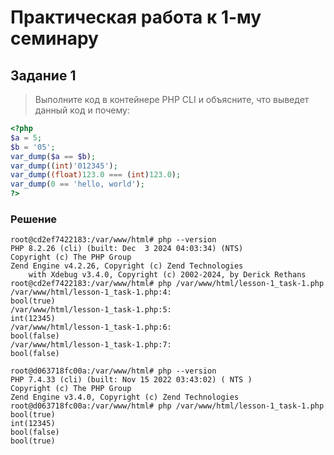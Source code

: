 # Практическая работа к 1-му семинару

## Задание 1

> Выполните код в контейнере PHP CLI и объясните, что выведет данный код и почему:
>
```PHP
<?php
$a = 5;
$b = '05';
var_dump($a == $b);
var_dump((int)'012345');
var_dump((float)123.0 === (int)123.0);
var_dump(0 == 'hello, world');
?>
```

### Решение

```SHELL
root@cd2ef7422183:/var/www/html# php --version
PHP 8.2.26 (cli) (built: Dec  3 2024 04:03:34) (NTS)
Copyright (c) The PHP Group
Zend Engine v4.2.26, Copyright (c) Zend Technologies
    with Xdebug v3.4.0, Copyright (c) 2002-2024, by Derick Rethans
root@cd2ef7422183:/var/www/html# php /var/www/html/lesson-1_task-1.php 
/var/www/html/lesson-1_task-1.php:4:
bool(true)
/var/www/html/lesson-1_task-1.php:5:
int(12345)
/var/www/html/lesson-1_task-1.php:6:
bool(false)
/var/www/html/lesson-1_task-1.php:7:
bool(false)
```

```SHELL
root@d063718fc00a:/var/www/html# php --version
PHP 7.4.33 (cli) (built: Nov 15 2022 03:43:02) ( NTS )
Copyright (c) The PHP Group
Zend Engine v3.4.0, Copyright (c) Zend Technologies
root@d063718fc00a:/var/www/html# php /var/www/html/lesson-1_task-1.php 
bool(true)
int(12345)
bool(false)
bool(true)
```